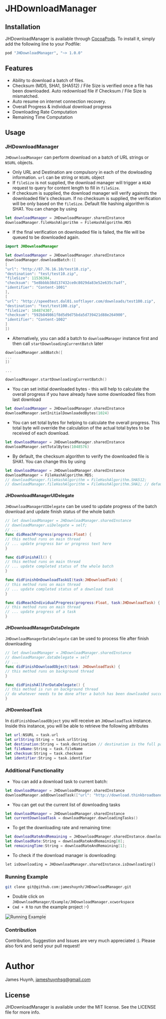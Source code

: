 # JHDownloadManager

## Installation

JHDownloadManager is available through [CocoaPods](http://cocoapods.org). To install
it, simply add the following line to your Podfile:

```ruby
pod "JHDownloadManager", "~> 1.0.0"
```

## Features

- Ability to download a batch of files.
- Checksum (MD5, SHA1, SHA512) / File Size is verified once a file has been downloaded. Auto redownload file if Checksum / File Size is mismatched.
- Auto resume on internet connection recovery.
- Overall Progress & individual download progress
- Downloading Rate Computation
- Remaining Time Computation

## Usage

### JHDownloadManager

`JHDownloadManager` can perform download on a batch of URL strings or `NSURL` objects.

- Only URL and Destination are compulsory in each of the dowloading information. `url` can be string or `NSURL` object
- If `fileSize` is not supplied, the download manager will trigger a `HEAD` request to query for content length to fill in `fileSize`.
- If checksum is supplied, the download manager will verify againsts the downloaded file's checksum. If no checksum is supplied, the verification will be only based on the `fileSize`. Default file hashing algorithm is SHA1. You can change by using

```swift
let downloadManager = JHDownloadManager.sharedInstance 
downloadManager.fileHashAlgorithm = FileHashAlgorithm.MD5
```

- If the final verification on downloaded file is failed, the file will be queued to be downloaded again.

```swift
import JHDownloadManager

let downloadManager = JHDownloadManager.sharedInstance
downloadManager.downloadBatch:([
[
"url": "http://87.76.16.10/test10.zip",
"destination": "test/test10.zip",
"fileSize": 11536384,
"checksum": "5e8bbbb38d137432ce0c8029da83e52e635c7a4f",
"identifier": "Content-1001"
],
[
"url": "http://speedtest.dal01.softlayer.com/downloads/test100.zip",
"destination": "test/test100.zip",
"fileSize": 104874307,
"checksum": "592b849861f8d5d9d75bda5d739421d88e264900",
"identifier": "Content-1002"
]
])

```

- Alternatively, you can add a batch to `downloadManager` instance first and then call `startDownloadingCurrentBatch` later

```swift
downloadManager.addBatch([
...
])

...

downloadManager.startDownloadingCurrentBatch()
```

- You can set initial downloaded bytes - this will help to calculate the overall progress if you have already have some downloaded files from last download

```swift
let downloadManager = JHDownloadManager.sharedInstance
downloadManager.setInitialDownloadedBytes(1024)
```

- You can set total bytes for helping to calculate the overall progress. This total byte will override the calculation of the actual total bytes to be received of each download.

```swift
let downloadManager = JHDownloadManager.sharedInstance
downloadManager.setTotalBytes(1048576)
```

- By default, the checksum algorithm to verify the downloaded file is SHA1. You can change this by using

```swift
let downloadManager = JHDownloadManager.sharedInstance
downloadManager = FileHashAlgorithm.MD5;
// downloadManager.fileHashAlgorithm = FileHashAlgorithm.SHA512;
// downloadManager.fileHashAlgorithm = FileHashAlgorithm.SHA1; // default
```

#### JHDownloadManagerUIDelegate

`JHDownloadManagerUIDelegate` can be used to update progress of the batch download and update finish status of the whole batch

```swift
// let downloadManager = JHDownloadManager.sharedInstance
// downloadManager.uiDelegate = self;
// ...
func didReachProgress(progress:Float) {
// this method runs on main thread
// ... update progress bar or progress text here
}

func didFinishAll() {
// this method runs on main thread
// ... update completed status of the whole batch
}

func didFinishOnDownloadTaskUI(task:JHDownloadTask) {
// this method runs on main thread
// ... update completed status of a download task 
}

func didReachIndividualProgress(progress:Float, task:JHDownloadTask) {
// this method runs on main thread
// ... update progress of a task
}
```

#### JHDownloadManagerDataDelegate

`JHDownloadManagerDataDelegate` can be used to process file after finish downloading

```swift
// let downloadManager = JHDownloadManager.sharedInstance
// downloadManager.dataDelegate = self
// ...
func didFinishDownloadObject(task: JHDownloadTask) {
// this method runs on background thread
}

func didFinishAllForDataDelegate() {
// this method is run on background thread
// do whatever needs to be done after a batch has been downloaded successfully
}


```

#### JHDownloadTask

In `didFinishDownloadObject` you will receive an `JHDownloadTask` instance. Inside this instance, you will be able to retrieve the following attributes

```swift
let url:NSURL = task.url
let urlString:String = task.urlString
let destination:String = task.destination // destination is the full path to the downloaded file
let fileName:String = task.fileName
let checksum:String = task.checksum
let identifier:String = task.identifier
```

### Additional Functionality

- You can add a download task to current batch:

```swift
let downloadManager = JHDownloadManager.sharedInstance
downloadManager.addDownloadTask(["url": "http://download.thinkbroadband.com/5MB.zip", "destination": "test/5MB.zip"])
```

- You can get out the current list of downloading tasks

```swift
let downloadManager = JHDownloadManager.sharedInstance
let currentDownloadTask = downloadManager.downloadingTasks()
```

- To get the downloading rate and remaining time:

```swift
let downloadRateAndRemaining = JHDownloadManager.sharedInstance.downloadRateAndRemainingTime()
let downloadRate:String = downloadRateAndRemaining[0];
let remainingTime:String = downloadRateAndRemaining[1];
```

- To check if the download manager is downloading:

```swifth
let isDownloading = JHDownloadManager.sharedInstance.isDownloading()
```

### Running Example

```bash
git clone git@github.com:jameshuynh/JHDownloadManager.git
```

- Double click on `JHDownloadManager/Example/JHDownloadManager.xcworkspace`
- `Cmd + R` to run the example project :-)

<p align="left" >
<img style='border:1px solid #ccc;' src="https://raw.githubusercontent.com/jameshuynh/JHDownloadManager/master/Example/screenshot.png" alt="Running Example" title="Running Example">
</p>

### Contribution

Contribution, Suggestion and Issues are very much appreciated :). Please also fork and send your pull request!

# Author

James Huynh, jameshuynhsg@gmail.com

## License

JHDownloadManager is available under the MIT license. See the LICENSE file for more info.
